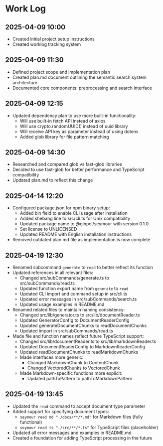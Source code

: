 # Work Log

## 2025-04-09 10:00
- Created initial project setup instructions
- Created worklog tracking system

## 2025-04-09 11:30
- Defined project scope and implementation plan
- Created plan.md document outlining the semantic search system architecture
- Documented core components: preprocessing and search interface

## 2025-04-09 12:15
- Updated dependency plan to use more built-in functionality:
  - Will use built-in fetch API instead of axios
  - Will use crypto.randomUUID() instead of uuid library
  - Will receive API key as parameter instead of using dotenv
  - Added glob library for file pattern matching

## 2025-04-09 14:30
- Researched and compared glob vs fast-glob libraries
- Decided to use fast-glob for better performance and TypeScript compatibility
- Updated plan.md to reflect this change

## 2025-04-14 12:20
- Configured package.json for npm binary setup:
  - Added bin field to enable CLI usage after installation
  - Added shebang line to src/cli.ts for Unix compatibility
  - Updated package name to @ginpei/seymour with version 0.1.0
  - Set license to UNLICENSED
  - Updated README with English installation instructions
- Removed outdated plan.md file as implementation is now complete

## 2025-04-19 12:30
- Renamed subcommand `generate` to `read` to better reflect its function
- Updated references in all relevant files:
  - Changed src/subCommands/generate.ts to src/subCommands/read.ts
  - Updated function export name from `generate` to `read`
  - Updated CLI import and command setup in src/cli.ts
  - Updated error messages in src/subCommands/search.ts
  - Updated usage examples in README.md
- Renamed related files to maintain naming consistency:
  - Changed src/lib/generator.ts to src/lib/documentReader.ts
  - Updated GeneratorConfig to DocumentReaderConfig
  - Updated generateDocumentChunks to readDocumentChunks
  - Updated import in src/subCommands/read.ts
- Made file and function names reflect future TypeScript support:
  - Changed src/lib/documentReader.ts to src/lib/markdownReader.ts
  - Updated DocumentReaderConfig to MarkdownReaderConfig
  - Updated readDocumentChunks to readMarkdownChunks
  - Made interfaces more generic:
    - Changed MarkdownChunk to ContentChunk
    - Changed VectoredChunks to VectoredChunk
  - Made Markdown-specific functions more explicit:
    - Updated pathToPattern to pathToMarkdownPattern

## 2025-04-19 13:45
- Updated the `read` command to accept document type parameter
- Added support for specifying document types:
  - `seymour read md "./docs/**/*.md"` for Markdown files (fully functional)
  - `seymour read ts "./src/**/*.ts"` for TypeScript files (placeholder)
- Updated all error messages and examples in README.md
- Created a foundation for adding TypeScript processing in the future